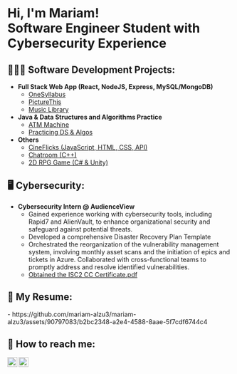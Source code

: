 <h1>Hi, I'm Mariam! <br/><a>Software Engineer Student with Cybersecurity Experience</a></h1>

<h2>👩🏻‍💻 Software Development Projects:</h2>

- <b>Full Stack Web App (React, NodeJS, Express, MySQL/MongoDB)</b>
  - [OneSyllabus](https://github.com/mariam-alzu3/OneSyllabus) <b><i></b></i>
  - [PictureThis](https://github.com/mariam-alzu3/PictureThis) <b><i></b></i>
  - [Music Library](https://github.com/mariam-alzu3/se3316-dbharga-vweihena-malzuba-lab4) <b><i></b></i>
- <b>Java & Data Structures and Algorithms Practice</b>
  - [ATM Machine](https://github.com/mariam-alzu3/Banking-System)
  - [Practicing DS & Algos](https://github.com/mariam-alzu3/DSA)
- <b>Others</b>
  - [CineFlicks (JavaScript, HTML, CSS, API)](https://github.com/mariam-alzu3/Movies-Website)
  - [Chatroom (C++)](https://github.com/mariam-alzu3?tab=repositories)
  - [2D RPG Game (C# & Unity)](https://github.com/mariam-alzu3/2250_FinalGame)

<h2>🖥️ Cybersecurity:</h2>

- <b>Cybersecurity Intern @ AudienceView</b>
  - Gained experience working with cybersecurity tools, including Rapid7 and AlienVault, to enhance organizational security and safeguard against potential threats. <b><i></b></i>
  - Developed a comprehensive Disaster Recovery Plan Template <b><i></b></i>
  - Orchestrated the reorganization of the vulnerability management system, involving monthly asset scans and the initiation of epics and tickets in Azure. Collaborated with cross-functional teams to promptly address and resolve identified vulnerabilities. <b><i></b></i>
  - [Obtained the ISC2 CC Certificate.pdf](https://github.com/mariam-alzu3/mariam-alzu3/files/14793154/ISC2.CC.Certificate.pdf)

<h2> 📄 My Resume:</h2>
- https://github.com/mariam-alzu3/mariam-alzu3/assets/90797083/b2bc2348-a2e4-4588-8aae-5f7cdf6744c4


<h2> 🤳 How to reach me:</h2>

[<img align="left" alt="MariamAl-Zubaidi | Twitter" width="22px" src="https://cdn.jsdelivr.net/npm/simple-icons@v3/icons/gmail.svg" />][email]
[<img align="left" alt="MariamAl-Zubaidi | LinkedIn" width="22px" src="https://cdn.jsdelivr.net/npm/simple-icons@v3/icons/linkedin.svg" />][linkedin]


[email]: mariam.alzu3@gmail.com
[linkedin]: https://www.linkedin.com/in/mariam-al-zubaidi-57059424a/

<!--

Here are some ideas to get you started:

- 🔭 I’m currently working on ...
- 🌱 I’m currently learning ...
- 👯 I’m looking to collaborate on ...
- 🤔 I’m looking for help with ...
- 💬 Ask me about ...
- 📫 How to reach me: ...
- 😄 Pronouns: ...
- ⚡ Fun fact: ...
-->
